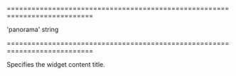 <!--**
/*-------------------------------------------
    Auto-generated file. Do not modify.
-------------------------------------------

**-->
===========================================================================
<!--default-->'panorama'<!--/default-->
<!--type-->string<!--/type-->
===========================================================================

<!--shortDescription-->
Specifies the widget content title.
<!--/shortDescription-->

<!--fullDescription-->

<!--/fullDescription-->